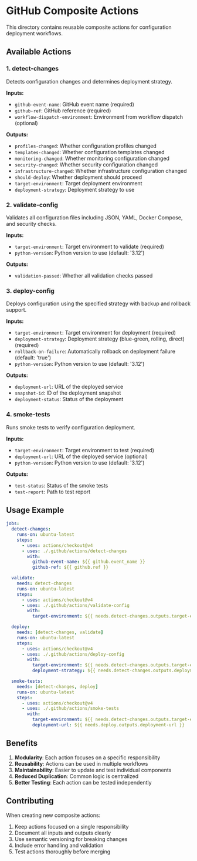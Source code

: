 # GitHub Composite Actions

This directory contains reusable composite actions for configuration deployment workflows.

## Available Actions

### 1. detect-changes
Detects configuration changes and determines deployment strategy.

**Inputs:**
- `github-event-name`: GitHub event name (required)
- `github-ref`: GitHub reference (required)
- `workflow-dispatch-environment`: Environment from workflow dispatch (optional)

**Outputs:**
- `profiles-changed`: Whether configuration profiles changed
- `templates-changed`: Whether configuration templates changed
- `monitoring-changed`: Whether monitoring configuration changed
- `security-changed`: Whether security configuration changed
- `infrastructure-changed`: Whether infrastructure configuration changed
- `should-deploy`: Whether deployment should proceed
- `target-environment`: Target deployment environment
- `deployment-strategy`: Deployment strategy to use

### 2. validate-config
Validates all configuration files including JSON, YAML, Docker Compose, and security checks.

**Inputs:**
- `target-environment`: Target environment to validate (required)
- `python-version`: Python version to use (default: '3.12')

**Outputs:**
- `validation-passed`: Whether all validation checks passed

### 3. deploy-config
Deploys configuration using the specified strategy with backup and rollback support.

**Inputs:**
- `target-environment`: Target environment for deployment (required)
- `deployment-strategy`: Deployment strategy (blue-green, rolling, direct) (required)
- `rollback-on-failure`: Automatically rollback on deployment failure (default: 'true')
- `python-version`: Python version to use (default: '3.12')

**Outputs:**
- `deployment-url`: URL of the deployed service
- `snapshot-id`: ID of the deployment snapshot
- `deployment-status`: Status of the deployment

### 4. smoke-tests
Runs smoke tests to verify configuration deployment.

**Inputs:**
- `target-environment`: Target environment to test (required)
- `deployment-url`: URL of the deployed service (optional)
- `python-version`: Python version to use (default: '3.12')

**Outputs:**
- `test-status`: Status of the smoke tests
- `test-report`: Path to test report

## Usage Example

```yaml
jobs:
  detect-changes:
    runs-on: ubuntu-latest
    steps:
      - uses: actions/checkout@v4
      - uses: ./.github/actions/detect-changes
        with:
          github-event-name: ${{ github.event_name }}
          github-ref: ${{ github.ref }}

  validate:
    needs: detect-changes
    runs-on: ubuntu-latest
    steps:
      - uses: actions/checkout@v4
      - uses: ./.github/actions/validate-config
        with:
          target-environment: ${{ needs.detect-changes.outputs.target-environment }}

  deploy:
    needs: [detect-changes, validate]
    runs-on: ubuntu-latest
    steps:
      - uses: actions/checkout@v4
      - uses: ./.github/actions/deploy-config
        with:
          target-environment: ${{ needs.detect-changes.outputs.target-environment }}
          deployment-strategy: ${{ needs.detect-changes.outputs.deployment-strategy }}

  smoke-tests:
    needs: [detect-changes, deploy]
    runs-on: ubuntu-latest
    steps:
      - uses: actions/checkout@v4
      - uses: ./.github/actions/smoke-tests
        with:
          target-environment: ${{ needs.detect-changes.outputs.target-environment }}
          deployment-url: ${{ needs.deploy.outputs.deployment-url }}
```

## Benefits

1. **Modularity**: Each action focuses on a specific responsibility
2. **Reusability**: Actions can be used in multiple workflows
3. **Maintainability**: Easier to update and test individual components
4. **Reduced Duplication**: Common logic is centralized
5. **Better Testing**: Each action can be tested independently

## Contributing

When creating new composite actions:

1. Keep actions focused on a single responsibility
2. Document all inputs and outputs clearly
3. Use semantic versioning for breaking changes
4. Include error handling and validation
5. Test actions thoroughly before merging